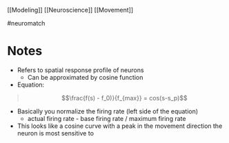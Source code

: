 [[Modeling]]
[[Neuroscience]]
[[Movement]]

#neuromatch 

# Notes
- Refers to spatial response profile of neurons
	- Can be approximated by cosine function
- Equation:
>$$\frac{f(s) - f_0)}{f_{max}} = cos(s-s_p)$$
- Basically you normalize the firing rate (left side of the equation)
	- actual firing rate - base firing rate / maximum firing rate
- This looks like a cosine curve with a peak in the movement direction the neuron is most sensitive to